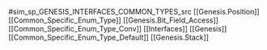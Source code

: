 #sim_sp_GENESIS_INTERFACES_COMMON_TYPES_src
[[Genesis.Position]]
[[Common_Specific_Enum_Type]]
[[Genesis.Bit_Field_Access]]
[[Common_Specific_Enum_Type_Conv]]
[[Interfaces]]
[[Genesis]]
[[Common_Specific_Enum_Type_Default]]
[[Genesis.Stack]]
